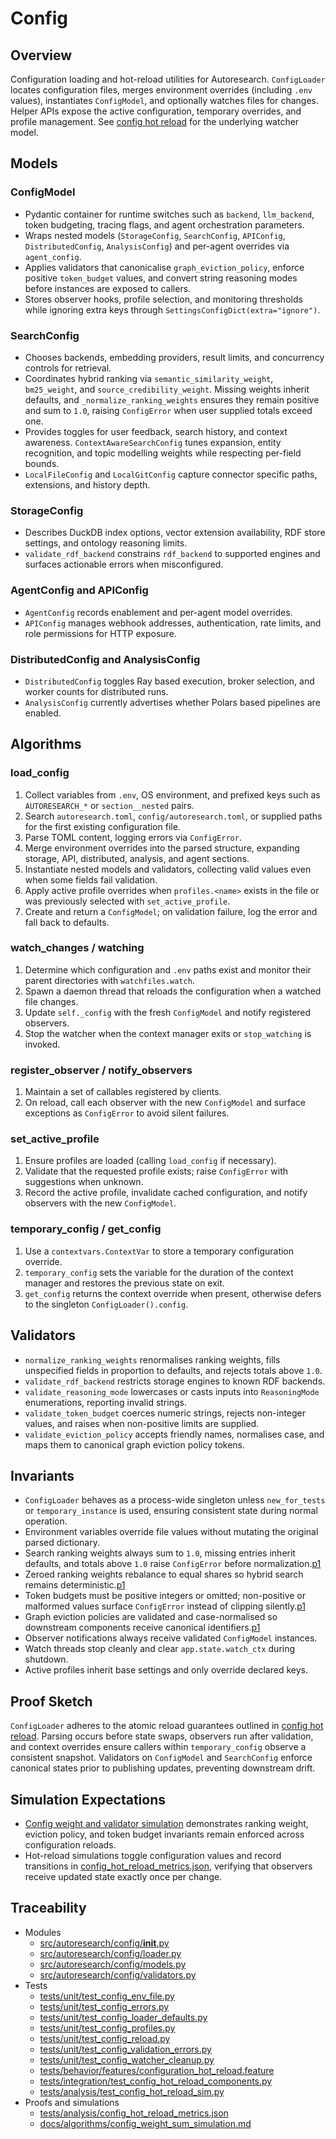 # Config

## Overview

Configuration loading and hot-reload utilities for Autoresearch. `ConfigLoader`
locates configuration files, merges environment overrides (including `.env`
values), instantiates `ConfigModel`, and optionally watches files for changes.
Helper APIs expose the active configuration, temporary overrides, and profile
management. See [config hot reload](../algorithms/config_hot_reload.md) for the
underlying watcher model.

## Models

### ConfigModel

- Pydantic container for runtime switches such as `backend`, `llm_backend`,
  token budgeting, tracing flags, and agent orchestration parameters.
- Wraps nested models (`StorageConfig`, `SearchConfig`, `APIConfig`,
  `DistributedConfig`, `AnalysisConfig`) and per-agent overrides via
  `agent_config`.
- Applies validators that canonicalise `graph_eviction_policy`, enforce
  positive `token_budget` values, and convert string reasoning modes before
  instances are exposed to callers.
- Stores observer hooks, profile selection, and monitoring thresholds while
  ignoring extra keys through `SettingsConfigDict(extra="ignore")`.

### SearchConfig

- Chooses backends, embedding providers, result limits, and concurrency
  controls for retrieval.
- Coordinates hybrid ranking via `semantic_similarity_weight`,
  `bm25_weight`, and `source_credibility_weight`. Missing weights inherit
  defaults, and `_normalize_ranking_weights` ensures they remain positive and
  sum to `1.0`, raising `ConfigError` when user supplied totals exceed one.
- Provides toggles for user feedback, search history, and context awareness.
  `ContextAwareSearchConfig` tunes expansion, entity recognition, and topic
  modelling weights while respecting per-field bounds.
- `LocalFileConfig` and `LocalGitConfig` capture connector specific paths,
  extensions, and history depth.

### StorageConfig

- Describes DuckDB index options, vector extension availability, RDF store
  settings, and ontology reasoning limits.
- `validate_rdf_backend` constrains `rdf_backend` to supported engines and
  surfaces actionable errors when misconfigured.

### AgentConfig and APIConfig

- `AgentConfig` records enablement and per-agent model overrides.
- `APIConfig` manages webhook addresses, authentication, rate limits, and role
  permissions for HTTP exposure.

### DistributedConfig and AnalysisConfig

- `DistributedConfig` toggles Ray based execution, broker selection, and worker
  counts for distributed runs.
- `AnalysisConfig` currently advertises whether Polars based pipelines are
  enabled.

## Algorithms

### load_config

1. Collect variables from `.env`, OS environment, and prefixed keys such as
   `AUTORESEARCH_*` or `section__nested` pairs.
2. Search `autoresearch.toml`, `config/autoresearch.toml`, or supplied paths
   for the first existing configuration file.
3. Parse TOML content, logging errors via `ConfigError`.
4. Merge environment overrides into the parsed structure, expanding storage,
   API, distributed, analysis, and agent sections.
5. Instantiate nested models and validators, collecting valid values even when
   some fields fail validation.
6. Apply active profile overrides when `profiles.<name>` exists in the file or
   was previously selected with `set_active_profile`.
7. Create and return a `ConfigModel`; on validation failure, log the error and
   fall back to defaults.

### watch_changes / watching

1. Determine which configuration and `.env` paths exist and monitor their parent
   directories with `watchfiles.watch`.
2. Spawn a daemon thread that reloads the configuration when a watched file
   changes.
3. Update `self._config` with the fresh `ConfigModel` and notify registered
   observers.
4. Stop the watcher when the context manager exits or `stop_watching` is
   invoked.

### register_observer / notify_observers

1. Maintain a set of callables registered by clients.
2. On reload, call each observer with the new `ConfigModel` and surface
   exceptions as `ConfigError` to avoid silent failures.

### set_active_profile

1. Ensure profiles are loaded (calling `load_config` if necessary).
2. Validate that the requested profile exists; raise `ConfigError` with
   suggestions when unknown.
3. Record the active profile, invalidate cached configuration, and notify
   observers with the new `ConfigModel`.

### temporary_config / get_config

1. Use a `contextvars.ContextVar` to store a temporary configuration override.
2. `temporary_config` sets the variable for the duration of the context manager
   and restores the previous state on exit.
3. `get_config` returns the context override when present, otherwise defers to
   the singleton `ConfigLoader().config`.

## Validators

- `normalize_ranking_weights` renormalises ranking weights, fills unspecified
  fields in proportion to defaults, and rejects totals above `1.0`.
- `validate_rdf_backend` restricts storage engines to known RDF backends.
- `validate_reasoning_mode` lowercases or casts inputs into `ReasoningMode`
  enumerations, reporting invalid strings.
- `validate_token_budget` coerces numeric strings, rejects non-integer values,
  and raises when non-positive limits are supplied.
- `validate_eviction_policy` accepts friendly names, normalises case, and maps
  them to canonical graph eviction policy tokens.

## Invariants

- `ConfigLoader` behaves as a process-wide singleton unless `new_for_tests` or
  `temporary_instance` is used, ensuring consistent state during normal
  operation.
- Environment variables override file values without mutating the original
  parsed dictionary.
- Search ranking weights always sum to `1.0`, missing entries inherit defaults,
  and totals above `1.0` raise `ConfigError` before normalization.[p1]
- Zeroed ranking weights rebalance to equal shares so hybrid search remains
  deterministic.[p1]
- Token budgets must be positive integers or omitted; non-positive or malformed
  values surface `ConfigError` instead of clipping silently.[p1]
- Graph eviction policies are validated and case-normalised so downstream
  components receive canonical identifiers.[p1]
- Observer notifications always receive validated `ConfigModel` instances.
- Watch threads stop cleanly and clear `app.state.watch_ctx` during shutdown.
- Active profiles inherit base settings and only override declared keys.

## Proof Sketch

`ConfigLoader` adheres to the atomic reload guarantees outlined in
[config hot reload](../algorithms/config_hot_reload.md). Parsing occurs before
state swaps, observers run after validation, and context overrides ensure
callers within `temporary_config` observe a consistent snapshot. Validators on
`ConfigModel` and `SearchConfig` enforce canonical states prior to publishing
updates, preventing downstream drift.

## Simulation Expectations

- [Config weight and validator simulation][p1] demonstrates ranking weight,
  eviction policy, and token budget invariants remain enforced across
  configuration reloads.
- Hot-reload simulations toggle configuration values and record transitions in
  [config_hot_reload_metrics.json][r1], verifying that observers receive updated
  state exactly once per change.

## Traceability

- Modules
  - [src/autoresearch/config/__init__.py][m1]
  - [src/autoresearch/config/loader.py][m2]
  - [src/autoresearch/config/models.py][m3]
  - [src/autoresearch/config/validators.py][m4]
- Tests
  - [tests/unit/test_config_env_file.py][t1]
  - [tests/unit/test_config_errors.py][t2]
  - [tests/unit/test_config_loader_defaults.py][t3]
  - [tests/unit/test_config_profiles.py][t4]
  - [tests/unit/test_config_reload.py][t5]
  - [tests/unit/test_config_validation_errors.py][t6]
  - [tests/unit/test_config_watcher_cleanup.py][t7]
  - [tests/behavior/features/configuration_hot_reload.feature][t8]
  - [tests/integration/test_config_hot_reload_components.py][t9]
  - [tests/analysis/test_config_hot_reload_sim.py][t10]
- Proofs and simulations
  - [tests/analysis/config_hot_reload_metrics.json][r1]
  - [docs/algorithms/config_weight_sum_simulation.md][p1]

[m1]: ../../src/autoresearch/config/__init__.py
[m2]: ../../src/autoresearch/config/loader.py
[m3]: ../../src/autoresearch/config/models.py
[m4]: ../../src/autoresearch/config/validators.py
[t1]: ../../tests/unit/test_config_env_file.py
[t2]: ../../tests/unit/test_config_errors.py
[t3]: ../../tests/unit/test_config_loader_defaults.py
[t4]: ../../tests/unit/test_config_profiles.py
[t5]: ../../tests/unit/test_config_reload.py
[t6]: ../../tests/unit/test_config_validation_errors.py
[t7]: ../../tests/unit/test_config_watcher_cleanup.py
[t8]: ../../tests/behavior/features/configuration_hot_reload.feature
[t9]: ../../tests/integration/test_config_hot_reload_components.py
[t10]: ../../tests/analysis/test_config_hot_reload_sim.py
[r1]: ../../tests/analysis/config_hot_reload_metrics.json
[p1]: ../algorithms/config_weight_sum_simulation.md
